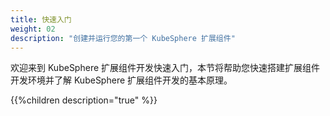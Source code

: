 ```yaml
---
title: 快速入门
weight: 02
description: "创建并运行您的第一个 KubeSphere 扩展组件"
---
```


欢迎来到 KubeSphere 扩展组件开发快速入门，本节将帮助您快速搭建扩展组件开发环境并了解 KubeSphere 扩展组件开发的基本原理。

{{%children description="true" %}}
